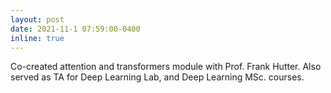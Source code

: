 ```yaml
---
layout: post
date: 2021-11-1 07:59:00-0400
inline: true
---
```


Co-created attention and transformers module with Prof. Frank Hutter. Also served as TA for Deep Learning Lab, and Deep Learning MSc. courses.


